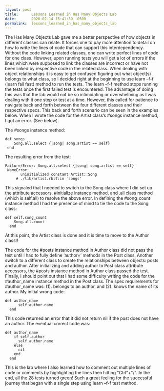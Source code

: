 ```yaml
---
layout: post
title:      Lessons Learned in Has Many Objects Lab
date:       2020-02-14 15:41:39 -0500
permalink:  lessons_learned_in_has_many_objects_lab
---
```



The Has Many Objects Lab gave me a better perspective of how objects in different classes can relate. It forces one to pay more attention to detail on how to write the lines of code that can support this interdependency. Without the code linking related classes, one can write perfect lines of code for one class. However, upon running tests you will get a lot of errors if the lines which were supposed to link the classes are incorrect or have not been linked by respective code in the related class.
When dealing with object relationships it is easy to get confused figuring out what object(s) belongs to what class, so I decided right at the beginning to use learn –f-f (learn fail fast) method to run the tests. The learn –f-f method stops running the tests once the first failed test is encountered. The advantage of doing this was that the lab would not be so intimidating or overwhelming as I was dealing with it one step or test at a time. However, this called for patience to navigate back and forth between the four different classes and their respective specs. This back and forth scenario can be seen in the examples below.
When I wrote the code for the Artist class’s #songs instance method, I got an error. (See below).

The #songs instance method:

```
def songs
    Song.all.select {|song| song.artist == self}
 end

```

The resulting error from the test:

```
Failure/Error: Song.all.select {|song| song.artist == self}
 NameError:
       uninitialized constant Artist::Song
     # ./lib/artist.rb:7:in `songs'

```

This signaled that I needed to switch to the Song class where I did set up the attribute accessors, #initialize instance method, and .all class method (which is self.all) to resolve the above error.
In defining the #song_count instance method I had the presence of mind to tie the code to the Song class:

```
def self.song_count
    Song.all.count
  end

```
At this point, the Artist class is done and it is time to move to the Author class!!

The code for the #posts instance method in Author class did not pass the test until I had to fully define ‘author=’ methods in the Post class. Another switch to a different class to create the relationships between objects: posts and author. After initializing and adding author to Post class attribute accessors, the #posts instance method in Author class passed the test.
Finally, I should point out that I had some difficulty writing the code for the #author_name instance method in the Post class. The spec requirements for #author_name was: 
(1). belongs to an author, and 
(2). knows the name of its author. 
My initial wrong code:

```
def author_name
      self.author.name
  end

```

This code returned an error that it did not return nil if the post does not have an author. The eventual correct code was:
```
def author_name
    if self.author
      self.author.name
    else
      nil
    end
  end

```

This is the lab where I also learned how to comment out multiple lines of code or comments by highlighting the lines then hitting "Ctrl"+"/". In the end, all the 28 tests turned green! Such a great feeling for the successful journey that began with a single step using learn –f-f test method.

